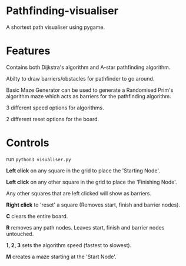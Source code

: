 # Pathfinding-visualiser
A shortest path visualiser using pygame.

# Features
Contains both Dijkstra's algorithm and A-star pathfinding algorithm.

Abilty to draw barriers/obstacles for pathfinder to go around.

Basic Maze Generator can be used to generate a Randomised Prim's algorithm maze
which acts as barriers for the pathfinding algorithm.

3 different speed options for algorithms.

2 different reset options for the board.

# Controls
run `python3 visualiser.py` 

**Left click** on any square in the grid to place the 'Starting Node'.

**Left click** on any other square in the grid to place the 'Finishing Node'.

Any other squares that are left clicked will show as barriers.

**Right click** to 'reset' a square (Removes start, finish and barrier nodes).

**C** clears the entire board.

**R** removes any path nodes. Leaves start, finish and barrier nodes untouched.

**1, 2, 3** sets the algorithm speed (fastest to slowest).

**M** creates a maze starting at the 'Start Node'.
